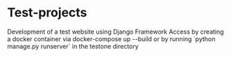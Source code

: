 # Test-projects
Development of a test website using Django Framework
  Access by creating a docker container via docker-compose up --build or by running ´python manage.py runserver´ in the testone directory

